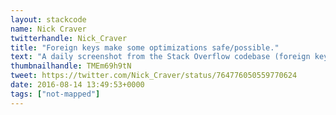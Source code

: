 ```yaml
---
layout: stackcode
name: Nick Craver
twitterhandle: Nick_Craver
title: "Foreign keys make some optimizations safe/possible."
text: "A daily screenshot from the Stack Overflow codebase (foreign keys make some optimizations safe/possible). "
thumbnailhandle: TMEm69h9tN
tweet: https://twitter.com/Nick_Craver/status/764776050559770624
date: 2016-08-14 13:49:53+0000
tags: ["not-mapped"]
---
```

